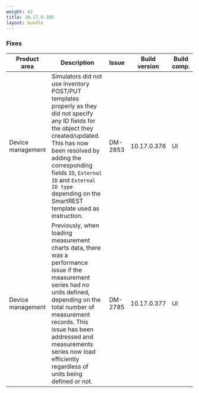 ```yaml
---
weight: 42
title: 10.17.0.385
layout: bundle
---
```


<!--10.17.0.372 - 10.17.0.385-->

### Fixes

<table>
<colgroup>
<col style="width: 15%;">
<col style="width:50%;">
<col style="width: 10%;">
<col style="width: 12%;">
<col style="width: 13%;">
</colgroup>
<thead><tr>
<th>
Product area</th>
<th>
Description</th>
<th>
Issue</th>
<th>
Build version</th>
<th>Build comp.</th>
</tr>
</thead><tbody>

<tr>
<td>Device management</td>
<td>Simulators did not use inventory POST/PUT templates properly as they did not specify any ID fields for the object they created/updated. This has now been resolved by adding the corresponding fields <code>ID</code>, <code>External ID</code> and <code>External ID type</code> depending on the SmartREST template used as instruction.</td>
<td>DM-2853</td>
<td>10.17.0.376</td>
<td>UI</td>
</tr>

<tr>
<td>Device management</td>
<td>Previously, when loading measurement charts data, there was a performance issue if the measurement series had no units defined, depending on the total number of measurement records. This issue has been addressed and measurements series now load efficiently regardless of units being defined or not.</td>
<td>DM-2785</td>
<td>10.17.0.377</td>
<td>UI</td>
</tr>


</tbody></table>
